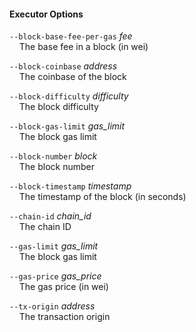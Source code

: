 #### Executor Options

`--block-base-fee-per-gas` *fee*  
&nbsp;&nbsp;&nbsp;&nbsp;The base fee in a block (in wei)

`--block-coinbase` *address*  
&nbsp;&nbsp;&nbsp;&nbsp;The coinbase of the block

`--block-difficulty` *difficulty*  
&nbsp;&nbsp;&nbsp;&nbsp;The block difficulty

`--block-gas-limit` *gas_limit*  
&nbsp;&nbsp;&nbsp;&nbsp;The block gas limit

`--block-number` *block*  
&nbsp;&nbsp;&nbsp;&nbsp;The block number

`--block-timestamp` *timestamp*  
&nbsp;&nbsp;&nbsp;&nbsp;The timestamp of the block (in seconds)

`--chain-id` *chain_id*  
&nbsp;&nbsp;&nbsp;&nbsp;The chain ID

`--gas-limit` *gas_limit*  
&nbsp;&nbsp;&nbsp;&nbsp;The block gas limit

`--gas-price` *gas_price*  
&nbsp;&nbsp;&nbsp;&nbsp;The gas price (in wei)

`--tx-origin` *address*  
&nbsp;&nbsp;&nbsp;&nbsp;The transaction origin
